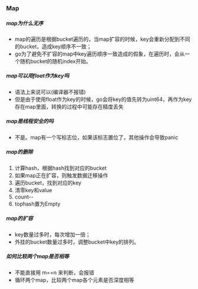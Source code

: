### Map

##### map为什么无序

- map的遍历是根据bucket遍历的，当map扩容的时候，key会重新分配到不同的bucket，造成key顺序不一致；
- go为了避免不扩容的map中key遍历顺序一致造成的假象，在遍历时，会从一个随机bucket的随机index开始。

##### map可以用float作为key吗

- 语法上来说可以(编译器不报错)
- 但是由于使用float作为key的时候，go会将key的值先转为uint64，再作为key存在map里面，转换的过程中可能存在精度丢失

##### map是线程安全的吗

- 不是。map有一个写标志位，如果该标志置位了，其他操作会导致panic

##### map的删除

1. 计算hash，根据hash找到对应的bucket
2. 如果map正在扩容，则触发数据迁移操作
3. 遍历bucket，找到对应的key
4. 清零key和value
5. count--
6. tophash置为Empty

##### map的扩容

- key数量过多时，每次增加一倍；
- 外挂的bucket数量过多时，调整bucket中key的排列。

##### 如何比较两个map是否相等

- 不能直接用 m==n 来判断，会报错
- 循环两个map，比较两个map各个元素是否深度相等